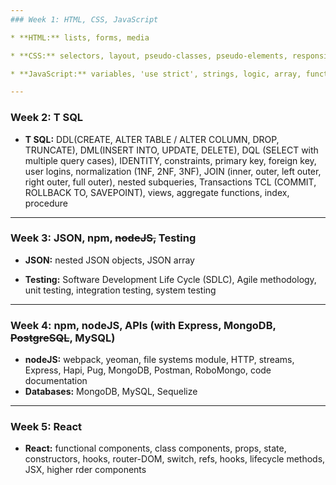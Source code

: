 ```yaml
---
### Week 1: HTML, CSS, JavaScript

* **HTML:** lists, forms, media

* **CSS:** selectors, layout, pseudo-classes, pseudo-elements, responsive web design (RWD), media queries, CSS grid system, Bootstrap, positioning

* **JavaScript:** variables, 'use strict', strings, logic, array, functions, passing by value v. passing by reference, synchronous v. asynchronous, callback functions, DOM (Document Object Model) manipulations, action events and handlers, ES5 and ES6 classes and objects, arrow functionality, spread operator, rest parameter, variables (var/let/const), JSON, AJAX, XMLHTTPRequest, Promise

---
```

### Week 2: T SQL
* **T SQL:** DDL(CREATE, ALTER TABLE / ALTER COLUMN, DROP, TRUNCATE), DML(INSERT INTO, UPDATE, DELETE), DQL (SELECT with multiple query cases), IDENTITY, constraints, primary key, foreign key, user logins, normalization (1NF, 2NF, 3NF), JOIN (inner, outer, left outer, right outer, full outer), nested subqueries, Transactions TCL (COMMIT, ROLLBACK TO, SAVEPOINT), views, aggregate functions, index, procedure

---
### Week 3: JSON, npm, ~~nodeJS,~~ Testing
* **JSON:** nested JSON objects, JSON array

* **Testing:** Software Development Life Cycle (SDLC), Agile methodology, unit testing, integration testing, system testing

---
### Week 4: npm, nodeJS, APIs (with Express, MongoDB, ~~PostgreSQL~~, MySQL)
* **nodeJS:** webpack, yeoman, file systems module, HTTP, streams, Express, Hapi, Pug, MongoDB, Postman, RoboMongo, code documentation
* **Databases:** MongoDB, MySQL, Sequelize

---
### Week 5: React
* **React:** functional components, class components, props, state, constructors, hooks, router-DOM, switch, refs, hooks, lifecycle methods, JSX, higher rder components